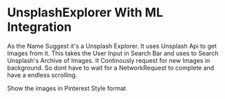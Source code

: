 # UnsplashExplorer With ML Integration
As the Name Suggest it's a Unsplash Explorer. It uses Unsplash Api to get Images from it. 
This takes the User Input in Search Bar and uses to Search Unsplash's Archive of Images. It Continously request for new Images in background. So dont have to wait for a NetworkRequest to complete and have a endless scrolling.


Show the images in Pinterest Style format 
